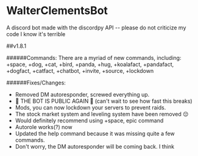 # WalterClementsBot
A discord bot made with the discordpy API -- please do not criticize my code I know it's terrible


##v1.8.1


######Commands: There are a myriad of new commands, including:
  +space, 
  +dog,
  +cat,
  +bird,
  +panda,
  +hug,
  +koalafact,
  +pandafact,
  +dogfact,
  +catfact,
  +chatbot,
  +invite,
  +source,
  +lockdown

######Fixes/Changes:
- Removed DM autoresponder, screwed everything up.
- :tada: THE BOT IS PUBLIC AGAIN :tada: (can't wait to see how fast this breaks)
- Mods, you can now lockdown your servers to prevent raids.
- The stock market system and leveling system have been removed :pensive:
- Would definitely recommend using +space, epic command
- Autorole works(?) now
- Updated the help command because it was missing quite a few commands.
- Don't worry, the DM autoresponder will be coming back. I think
